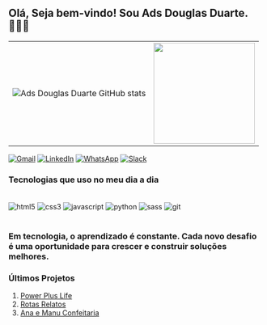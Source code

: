 ## Olá, Seja bem-vindo! Sou Ads Douglas Duarte. 🧑🏽‍🚀

<table>
  <tr>
    <td>
      <img src="https://github-readme-stats.vercel.app/api?username=adsdouglasduarte&show_icons=true&theme=radical" alt="Ads Douglas Duarte GitHub stats"/>
    </td>
    <td>
      <a href="https://github.com/anuraghazra/convoychat">
        <img height="200" align="center" src="https://github-readme-stats.vercel.app/api/top-langs?username=adsdouglasduarte&layout=compact&langs_count=8&card_width=320" />
      </a>
    </td>
  </tr>
</table>


[![Gmail](https://img.shields.io/badge/Gmail-D14836?style=for-the-badge&logo=gmail&logoColor=white)](mailto:adsdouglasduarte@gmail.com)
[![LinkedIn](https://img.shields.io/badge/LinkedIn-0077B5?style=for-the-badge&logo=linkedin&logoColor=white)](https://linkedin.com/in/douglas-duarte-55048530b)
[![WhatsApp](https://img.shields.io/badge/WhatsApp-25D366?style=for-the-badge&logo=whatsapp&logoColor=white)](https://wa.me/qr/OA3P5VRRNOK3O1)
[![Slack](https://img.shields.io/badge/Slack-4A154B?style=for-the-badge&logo=slack&logoColor=white)](https://planodecarreirasebac.slack.com/team/U0754J5DFPC)

### Tecnologias que uso no meu dia a dia

<div style="display: inline_block"><br/>
  <img align="center" alt="html5" src="https://img.shields.io/badge/HTML5-E34F26?style=for-the-badge&logo=html5&logoColor=white">
  <img align="center" alt="css3" src="https://img.shields.io/badge/CSS3-1572B6?style=for-the-badge&logo=css3&logoColor=white">
  <img align="center" alt="javascript" src="https://img.shields.io/badge/JavaScript-F7DF1E?style=for-the-badge&logo=javascript&logoColor=black">
  <img align="center" alt="python" src="https://img.shields.io/badge/Python-3776AB?style=for-the-badge&logo=python&logoColor=white">
  <img align="center" alt="sass" src="https://img.shields.io/badge/Sass-CC6699?style=for-the-badge&logo=sass&logoColor=white">
  <img align="center" alt="git" src="https://img.shields.io/badge/Git-F05032?style=for-the-badge&logo=git&logoColor=white">
</div><br/>

### Em tecnologia, o aprendizado é constante. Cada novo desafio é uma oportunidade para crescer e construir soluções melhores.

### Últimos Projetos

1. [Power Plus Life](https://powerpluslife.vercel.app/)
2. [Rotas Relatos](https://rotas-relatos.vercel.app/)
3. [Ana e Manu Confeitaria](https://anaemanuconfeitaria.vercel.app/)


